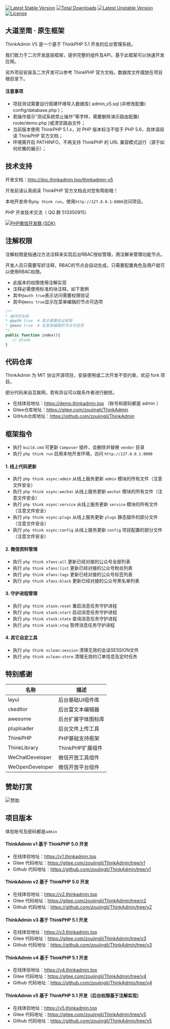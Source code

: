 [![Latest Stable Version](https://poser.pugx.org/zoujingli/thinkadmin/v/stable)](https://packagist.org/packages/zoujingli/thinkadmin) [![Total Downloads](https://poser.pugx.org/zoujingli/thinkadmin/downloads)](https://packagist.org/packages/zoujingli/thinkadmin) [![Latest Unstable Version](https://poser.pugx.org/zoujingli/thinkadmin/v/unstable)](https://packagist.org/packages/zoujingli/thinkadmin) [![License](https://poser.pugx.org/zoujingli/thinkadmin/license)](https://packagist.org/packages/zoujingli/thinkadmin)


## 大道至简 · 原生框架

ThinkAdmin V5 是一个基于 ThinkPHP 5.1 开发的后台管理系统。

我们致力于二次开发底层框架，提供完整的组件及API，基于此框架可以快速开发应用。

另外项目安装及二次开发可以参考 ThinkPHP 官方文档，数据库文件摆放在项目根目录下。

#### 注意事项 
* 项目测试需要自行搭建环境导入数据库( admin_v5.sql )并修改配置( config/database.php )；
* 若操作提示“测试系统禁止操作”等字样，需要删除演示路由配置( route/demo.php )或清空路由文件；
* 当前版本使用 ThinkPHP 5.1.x，对 PHP 版本标注不低于 PHP 5.6，具体请阅读 ThinkPHP 官方文档；
* 环境需开启 PATHINFO，不再支持 ThinkPHP 的 URL 兼容模式运行（源于如何优雅的展示）；

## 技术支持

开发文档：http://doc.thinkadmin.top/thinkadmin-v5

开发前请认真阅读 ThinkPHP 官方文档会对您有帮助哦！

本地开发命令`php think run`，使用`http://127.0.0.1:8000`访问项目。

PHP 开发技术交流（ QQ 群 513350915）

[![PHP微信开发群 (SDK)](http://pub.idqqimg.com/wpa/images/group.png)](http://shang.qq.com/wpa/qunwpa?idkey=ae25cf789dafbef62e50a980ffc31242f150bc61a61164458216dd98c411832a) 


## 注解权限

注解权限是指通过方法注释来实现后台RBAC授权管理，用注解来管理功能节点。

开发人员只需要写好注释，RBAC的节点会自动生成，只需要配置角色及用户就可以使用RBAC权限。

* 此版本的权限使用注解实现
* 注释必需使用标准的块注释，如下案例
* 其中`@auth true`表示访问需要权限验证
* 其中`@menu true`显示在菜单编辑的节点可选项
```php
/**
* 操作的名称
* @auth true  # 表示需要验证权限
* @menu true  # 在菜单编辑的节点可选项
*/
public function index(){
   // @todo
}
```

## 代码仓库

 ThinkAdmin 为 MIT 协议开源项目，安装使用或二次开发不受约束，欢迎 fork 项目。
 
 部分代码来自互联网，若有异议可以联系作者进行删除。
 
 * 在线体验地址：https://demo.thinkadmin.top （账号和密码都是 admin ）
 * Gitee仓库地址：https://gitee.com/zoujingli/ThinkAdmin
 * GitHub仓库地址：https://github.com/zoujingli/ThinkAdmin
 
## 框架指令

* 执行 `build.cmd` 可更新 `Composer` 插件，会删除并替换 `vendor` 目录
* 执行 `php think run` 启用本地开发环境，访问 `http://127.0.0.1:8000`

#### 1. 线上代码更新
* 执行 `php think xsync:admin` 从线上服务更新 `admin` 模块的所有文件（注意文件安全）
* 执行 `php think xsync:wechat` 从线上服务更新 `wechat` 模块的所有文件（注意文件安全）
* 执行 `php think xsync:service` 从线上服务更新 `service` 模块的所有文件（注意文件安全）
* 执行 `php think xsync:plugs` 从线上服务更新 `plugs` 静态插件的部分文件（注意文件安全）
* 执行 `php think xsync:config` 从线上服务更新 `config` 项目配置的部分文件（注意文件安全）

#### 2. 微信资料管理
* 执行 `php think xfans:all` 更新已经对接的公众号全部列表
* 执行 `php think xfans:list` 更新已经对接的公众号粉丝列表
* 执行 `php think xfans:tags` 更新已经对接的公众号标签列表
* 执行 `php think xfans:black` 更新已经对接的公众号黑名单列表

#### 3. 守护进程管理
* 执行 `php think xtask:reset` 重启消息任务守护进程
* 执行 `php think xtask:start` 启动消息任务守护进程
* 执行 `php think xtask:state` 查询消息任务守护进程
* 执行 `php think xtask:stop` 暂停消息任务守护进程

#### 4. 其它自定工具
* 执行 `php think xclean:session` 清理无效的会话SESSION文件
* 执行 `php think xclean:store` 清理无效的订单信息及定时任务
 
## 特别感谢

|名称|描述|
|---|---|
|layui|后台基础UI组件库|
|ckeditor|后台富文本编辑器|
|awesome|后台扩展字体图标库|
|pluploader|后台文件上传工具|
|ThinkPHP|PHP基础支持框架|
|ThinkLibrary|ThinkPHP扩展组件|
|WeChatDeveloper|微信开放工具组件|
|WeOpenDeveloper|微信开放平台组件|

## 赞助打赏
![赞助](http://static.thinkadmin.top/pay.png)

## 项目版本
体验账号及密码都是`admin`

#### ThinkAdmin v1 基于 ThinkPHP 5.0 开发
* 在线体验地址：https://v1.thinkadmin.top
* Gitee 代码地址：https://gitee.com/zoujingli/ThinkAdmin/tree/v1
* Github 代码地址：https://github.com/zoujingli/ThinkAdmin/tree/v1

#### ThinkAdmin v2 基于 ThinkPHP 5.0 开发
* 在线体验地址：https://v2.thinkadmin.top
* Gitee 代码地址：https://gitee.com/zoujingli/ThinkAdmin/tree/v2
* Github 代码地址：https://github.com/zoujingli/ThinkAdmin/tree/v2

#### ThinkAdmin v3 基于 ThinkPHP 5.1 开发
* 在线体验地址：https://v3.thinkadmin.top
* Gitee 代码地址：https://gitee.com/zoujingli/ThinkAdmin/tree/v3
* Github 代码地址：https://github.com/zoujingli/ThinkAdmin/tree/v3

#### ThinkAdmin v4 基于 ThinkPHP 5.1 开发
* 在线体验地址：https://v4.thinkadmin.top
* Gitee 代码地址：https://gitee.com/zoujingli/ThinkAdmin/tree/v4
* Github 代码地址：https://github.com/zoujingli/ThinkAdmin/tree/v4

#### ThinkAdmin v5 基于 ThinkPHP 5.1 开发（后台权限基于注解实现）
* 在线体验地址：https://v5.thinkadmin.top
* Gitee 代码地址：https://gitee.com/zoujingli/ThinkAdmin/tree/v5
* Github 代码地址：https://github.com/zoujingli/ThinkAdmin/tree/v5
